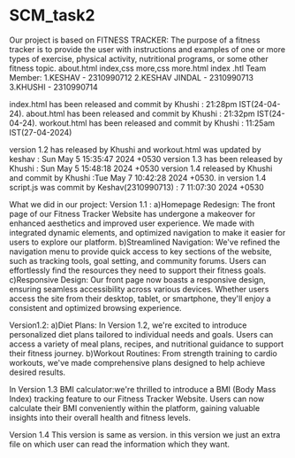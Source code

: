 # SCM_task2
Our project is based on FITNESS TRACKER:
The purpose of a fitness tracker is to provide the user with instructions and examples of one or more types of exercise, physical activity, nutritional programs, or some other fitness topic.
about.html  index,css more,css more.html index .htl
Team Member:
1.KESHAV - 2310990712
2.KESHAV JINDAL - 2310990713
3.KHUSHI - 2310990714

index.html has been released and commit by Khushi : 21:28pm IST(24-04-24).
about.html has been released and commit by Khushi : 21:32pm IST(24-04-24).
workout.html has been released  and commit by Khushi : 11:25am IST(27-04-2024)

version 1.2 has released by Khushi and workout.html was updated by keshav : Sun May 5 15:35:47 2024 +0530
version 1.3 has been released by Khushi : Sun May 5 15:48:18 2024 +0530
version 1.4 released by Khushi and commit by Khushi :Tue May 7 10:42:28 2024 +0530.
in version 1.4 script.js was commit by Keshav(2310990713) :  7 11:07:30 2024 +0530

What we did in our project:
Version 1.1 : 
a)Homepage Redesign: The front page of our Fitness Tracker Website has undergone a makeover for enhanced aesthetics and improved user experience. We made with integrated dynamic elements, and optimized navigation to make it easier for users to explore our platform.
b)Streamlined Navigation: We've refined the navigation menu to provide quick access to key sections of the website, such as tracking tools, goal setting, and community forums. Users can effortlessly find the resources they need to support their fitness goals.
c)Responsive Design: Our front page now boasts a responsive design, ensuring seamless accessibility across various devices. Whether users access the site from their desktop, tablet, or smartphone, they'll enjoy a consistent and optimized browsing experience.

Version1.2:
a)Diet Plans: In Version 1.2, we're excited to introduce personalized diet plans tailored to individual needs and goals. Users can access a variety of meal plans, recipes, and nutritional guidance to support their fitness journey.
b)Workout Routines: From strength training to cardio workouts, we've made comprehensive plans designed to help  achieve  desired results.

In Version 1.3
BMI calculator:we're thrilled to introduce a BMI (Body Mass Index) tracking feature to our Fitness Tracker Website. Users can now calculate their BMI conveniently within the platform, gaining valuable insights into their overall health and fitness levels.

Version 1.4
This version is same as version. in this version we just an extra file on which user can read the information which they want.





